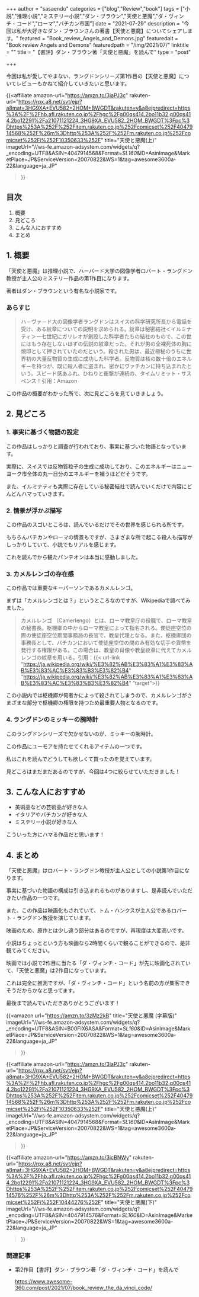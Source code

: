 +++
author = "sasaendo"
categories = ["blog","Review","book"]
tags = ["小説","推理小説","ミステリー小説","ダン・ブラウン","天使と悪魔","ダ・ヴィンチ・コード","ローマ","バチカン市国"]
date = "2021-07-29"
description = "今回は私が大好きなダン・ブラウンさんの著書【天使と悪魔】についてシェアします。"
featured = "Book_review_Angels_and_Demons.jpg"
featuredalt = "Book review Angels and Demons"
featuredpath = "/img/2021/07/"
linktitle = ""
title = "【書評】ダン・ブラウン著「天使と悪魔」を読んで"
type = "post"

+++

今回は私が愛してやまない、ラングドンシリーズ第1作目の【天使と悪魔】についてレビューもかねて紹介していきたいと思います。

{{<affiliate
  amazon-url="https://amzn.to/3iaPJ3c"
  rakuten-url="https://rpx.a8.net/svt/ejp?a8mat=3HG9XA+EVU582+2HOM+BWGDT&rakuten=y&a8ejpredirect=https%3A%2F%2Fhb.afl.rakuten.co.jp%2Fhgc%2Fg00qs414.2bo11b32.g00qs414.2bo12291%2Fa21071121224_3HG9XA_EVU582_2HOM_BWGDT%3Fpc%3Dhttps%253A%252F%252Fitem.rakuten.co.jp%252Fcomicset%252F4047914568%252F%26m%3Dhttp%253A%252F%252Fm.rakuten.co.jp%252Fcomicset%252Fi%252F10350633%252F"
  title="天使と悪魔(上)"
  imageUrl="//ws-fe.amazon-adsystem.com/widgets/q?_encoding=UTF8&ASIN=4047914568&Format=_SL160_&ID=AsinImage&MarketPlace=JP&ServiceVersion=20070822&WS=1&tag=awesome3600a-22&language=ja_JP"
 >}}


## 目次
1. 概要
2. 見どころ
3. こんな人におすすめ
4. まとめ

## 1. 概要

「天使と悪魔」は推理小説で、ハーバード大学の図像学者ロバート・ラングドン教授が主人公のミステリー作品の第1作目になります。

著者はダン・ブラウンという有名な小説家です。

### あらすじ

> ハ－ヴァ－ド大の図像学者ラングドンはスイスの科学研究所長から電話を受け、ある紋章についての説明を求められる。紋章は秘密結社＜イルミナティ＞一七世紀にガリレオが創設した科学者たちの結社のもので、この世にはもう存在しないはずの伝説の紋章だった。それが男の全裸死体の胸に焼印として押されていたのだという。殺された男は、最近極秘のうちに世界初の大量反物質の生成に成功した科学者。反物質は核の数十倍のエネルギ－を持つが、既に殺人者に盗まれ、密かにヴァチカンに持ち込まれたという。スピ－ド感あふれ、ひねりと衝撃が連続の、タイムリミット・サスペンス！引用：Amazon


この作品の概要がわかった所で、次に見どころを見ていきましょう。

## 2. 見どころ

### 1. 事実に基づく物語の設定

この作品はしっかりと調査が行われており、事実に基づいた物語となっています。

実際に、スイスでは反物質粒子の生成に成功しており、このエネルギーはニューヨーク市全体の丸一日分のエネルギーを補うほどだそうです。

また、イルミナティも実際に存在している秘密結社で読んでいくだけで内容にどんどんハマっていきます。

### 2. 情景が浮かぶ描写

この作品のスゴいところは、読んでいるだけでその世界を感じられる所です。

もちろんバチカンやローマの情景もですが、さまざまな所で起こる殺人も描写がしっかりしていて、小説でもリアルを感じます。

これを読んでから観たパンテオンは本当に感動しました。

### 3. カメルレンゴの存在感

この作品では重要なキーパーソンであるカメルレンゴ。

まずは「カメルレンゴとは？」というところなのですが、Wikipediaで調べてみました。

> カメルレンゴ （Camerlengo）とは、ローマ教皇庁の役職で、ローマ教皇の秘書長。枢機卿の中からローマ教皇によって指名される。使徒座空位の際の使徒座空位期間事務局の長官で、教皇代理となる。また、枢機卿団の事務長として、バチカンにおいて使徒座空位の間のみ有効な切手や貨幣を発行する権限がある。この場合は、教皇の肖像や教皇紋章に代えてカメルレンゴの紋章を用いる。引用：{{< url-link "https://ja.wikipedia.org/wiki/%E3%82%AB%E3%83%A1%E3%83%AB%E3%83%AC%E3%83%B3%E3%82%B4" "https://ja.wikipedia.org/wiki/%E3%82%AB%E3%83%A1%E3%83%AB%E3%83%AC%E3%83%B3%E3%82%B4" "target">}}

この小説内では枢機卿が何者かによって殺されてしまうので、カメルレンゴがさまざまな部分で枢機卿の権限を持つため最重要人物となるのです。

### 4. ラングドンのミッキーの腕時計

このラングドンシリーズで欠かせないのが、ミッキーの腕時計。

この作品にユーモアを持たせてくれるアイテムの一つです。

私はこれを読んでどうしても欲しくて買ったのを覚えています。

見どころはまだまだあるのですが、今回は4つに絞らせていただきました！


## 3. こんな人におすすめ

* 美術品などの芸術品が好きな人
* イタリアやバチカンが好きな人
* ミステリー小説が好きな人

こういった方にハマる作品だと思います！

## 4. まとめ

「天使と悪魔」はロバート・ラングドン教授が主人公としての小説第1作目になります。

事実に基づいた物語の構成は引き込まれるものがありますし、是非読んでいただきたい作品の一つです。

また、この作品は映画化もされていて、トム・ハンクスが主人公であるロバート・ラングドン教授を演じています。

映画のため、原作とは少し違う部分はあるのですが、再現度は大変高いです。

小説はちょっとという方も映画なら2時間くらいで観ることができるので、是非観てみてください。

映画では小説で2作目に当たる「ダ・ヴィンチ・コード」が先に映画化されていて、「天使と悪魔」は2作目になっています。

これは完全に推測ですが、「ダ・ヴィンチ・コード」という名前の方が集客できそうだからかなと思ってます。

最後まで読んでいただきありがとうございます！

{{<amazon
  url="https://amzn.to/3zMz2kB"
  title="天使と悪魔 (字幕版)"
  imageUrl="//ws-fe.amazon-adsystem.com/widgets/q?_encoding=UTF8&ASIN=B00FIX6ASA&Format=_SL160_&ID=AsinImage&MarketPlace=JP&ServiceVersion=20070822&WS=1&tag=awesome3600a-22&language=ja_JP"
 >}}


{{<affiliate
  amazon-url="https://amzn.to/3iaPJ3c"
  rakuten-url="https://rpx.a8.net/svt/ejp?a8mat=3HG9XA+EVU582+2HOM+BWGDT&rakuten=y&a8ejpredirect=https%3A%2F%2Fhb.afl.rakuten.co.jp%2Fhgc%2Fg00qs414.2bo11b32.g00qs414.2bo12291%2Fa21071121224_3HG9XA_EVU582_2HOM_BWGDT%3Fpc%3Dhttps%253A%252F%252Fitem.rakuten.co.jp%252Fcomicset%252F4047914568%252F%26m%3Dhttp%253A%252F%252Fm.rakuten.co.jp%252Fcomicset%252Fi%252F10350633%252F"
  title="天使と悪魔(上)"
  imageUrl="//ws-fe.amazon-adsystem.com/widgets/q?_encoding=UTF8&ASIN=4047914568&Format=_SL160_&ID=AsinImage&MarketPlace=JP&ServiceVersion=20070822&WS=1&tag=awesome3600a-22&language=ja_JP"
 >}}


{{<affiliate
  amazon-url="https://amzn.to/3icBNWy"
  rakuten-url="https://rpx.a8.net/svt/ejp?a8mat=3HG9XA+EVU582+2HOM+BWGDT&rakuten=y&a8ejpredirect=https%3A%2F%2Fhb.afl.rakuten.co.jp%2Fhgc%2Fg00qs414.2bo11b32.g00qs414.2bo12291%2Fa21071121224_3HG9XA_EVU582_2HOM_BWGDT%3Fpc%3Dhttps%253A%252F%252Fitem.rakuten.co.jp%252Fcomicset%252F4047914576%252F%26m%3Dhttp%253A%252F%252Fm.rakuten.co.jp%252Fcomicset%252Fi%252F10444276%252F"
  title="天使と悪魔(下)"
  imageUrl="//ws-fe.amazon-adsystem.com/widgets/q?_encoding=UTF8&ASIN=4047914576&Format=_SL160_&ID=AsinImage&MarketPlace=JP&ServiceVersion=20070822&WS=1&tag=awesome3600a-22&language=ja_JP"
 >}}

### 関連記事

* 第2作目【書評】ダン・ブラウン著「ダ・ヴィンチ・コード」を読んで

	https://www.awesome-360.com/post/2021/07/book_review_the_da_vinci_code/
